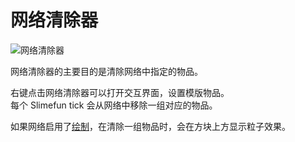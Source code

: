 # 网络清除器

![网络清除器](https://cdn.jsdelivr.net/gh/GuizhanCraft/Networks-Wiki/images/network-purger.png ':size=25%')

网络清除器的主要目的是清除网络中指定的物品。

右键点击网络清除器可以打开交互界面，设置模版物品。  
每个 Slimefun tick 会从网络中移除一组对应的物品。

如果网络启用了[绘制](./Network-Crayon)，在清除一组物品时，会在方块上方显示粒子效果。
